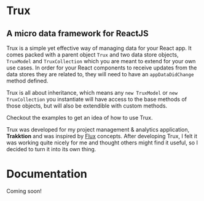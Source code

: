 # Trux
## A micro data framework for ReactJS

Trux is a simple yet effective way of managing data for your React app. It comes packed with a parent object `Trux` and two data store objects, `TruxModel` and `TruxCollection` which you are meant to extend for your own use cases. In order for your React components to receive updates from the data stores they are related to, they will need to have an `appDataDidChange` method defined.

Trux is all about inheritance, which means any `new TruxModel` or `new TruxCollection` you instantiate will have access to the base methods of those objects, but will also be extendible with custom methods.

Checkout the examples to get an idea of how to use Trux.

Trux was developed for my project management & analytics application, **Trakktion** and was inspired by [Flux](https://facebook.github.io/flux/) concepts. After developing Trux, I felt it was working quite nicely for me and thought others might find it useful, so I decided to turn it into its own thing.

# Documentation

Coming soon!
